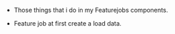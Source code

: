  * Those things that i do  in my Featurejobs components.
 - Feature job at first create a load data.